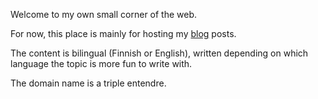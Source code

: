 Welcome to my own small corner of the web.

For now, this place is mainly for hosting my [blog](/blog/) posts.

The content is bilingual (Finnish or English), written depending on which language the topic is more fun to write with.

The domain name is a triple entendre.